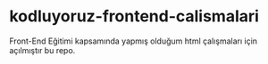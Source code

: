 # kodluyoruz-frontend-calismalari
Front-End Eğitimi kapsamında yapmış olduğum html çalışmaları için açılmıştır bu repo.
